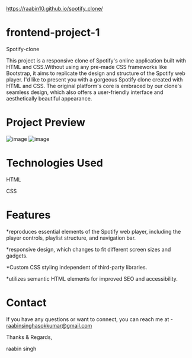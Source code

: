  https://raabin10.github.io/spotify_clone/


# frontend-project-1
Spotify-clone 


This project is a responsive clone of Spotify's online application built with HTML and CSS.Without using any pre-made CSS frameworks like Bootstrap,
it aims to replicate the design and structure of the Spotify web player. I'd like to present you with a gorgeous Spotify clone created with HTML and CSS.
The original platform's core is embraced by our clone's seamless design, which also offers a user-friendly interface and aesthetically beautiful 
appearance.

# Project Preview
![image](https://github.com/raabin10/frontend-proj-1/assets/112077212/307db804-2b50-47b7-965f-112eaa698545)
![image](https://github.com/raabin10/frontend-proj-1/assets/112077212/8b8c1955-f022-48bf-9322-4e5a80d5c402)


# Technologies Used
  HTML
  
  CSS
  
# Features
*reproduces essential elements of the Spotify web player, including the player controls, playlist structure, and navigation bar.

*responsive design, which changes to fit different screen sizes and gadgets.

*Custom CSS styling independent of third-party libraries.

*utilizes semantic HTML elements for improved SEO and accessibility.
# Contact
If you have any questions or want to connect, you can reach me at - raabinsinghasokkumar@gmail.com

Thanks & Regards,

raabin singh
